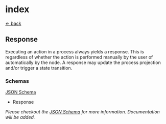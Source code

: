# index

[← back](../)

## Response

Executing an action in a process always yields a response. This is regardless of whether the action is performed manually by the user of automatically by the node. A response may update the process projection and/or trigger a state transition.

### Schemas

[JSON Schema](../response/schema.json)

* Response

_Please checkout the _[_JSON Schema_](../response/schema.json)_ for more information. Documentation will be added._

